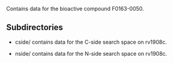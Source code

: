 Contains data for the bioactive compound F0163-0050.

## Subdirectories

- cside/ contains data for the C-side search space on rv1908c.

- nside/ contains data for the N-side search space on rv1908c.

